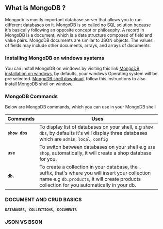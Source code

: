 ## What is MongoDB ?
Mongodb is mostly important database server that allows you to run different databases on it.
MongoDB is so called no SQL solution because it's basically following an opposite concept or philosophy.
A record in MongoDB is a document, which is a data structure composed of field and value pairs. MongoDB documents are similar to JSON objects. The values of fields may include other documents, arrays, and arrays of documents.

### Installing MongoDB on windows systems
You can install MongoDB on windows by visiting this link
[MongoDB installation on windows](https://www.mongodb.com/try/download/community), by defaults, your windows Operating system will be pre selected.
[MongoDB shell download](https://www.mongodb.com/docs/mongodb-shell/install/), follow this instructions to also install MongoDB shell on window.

### MongoDB Commands
Below are MongoDB commands, which you can use in your MongoDB shell

| Commands | Uses |
| --------------- | -------------- |
| **`show dbs`** | To display list of databases on your shell, e.g `show dbs`, by defaults it's will display three databases which are `admin`, `local`, `config` |
| **`use`**      | To switch between databases on your shell e.g `use shop`, automatically, it will create a shop database for you.|
| **`db.`**      | To create a collection in your database, the `.` suffix, that's where you will insert your collection name e.g `db.products`, it will create products collection for you automatically in your db.  |


### DOCUMENT AND CRUD BASICS 
 **`DATABASES, COLLECTIONS, DOCUMENTS`**

 ### JSON VS BSON
 
